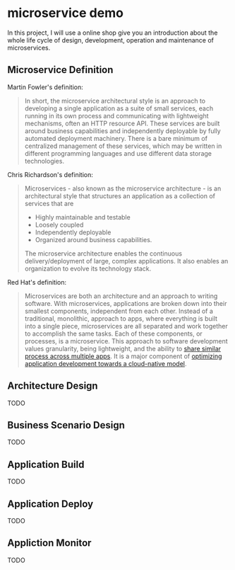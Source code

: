 # microservice demo

In this project, I will use a online shop give you an introduction about the whole life cycle of design, development, operation and maintenance of microservices.

## Microservice Definition
Martin Fowler's definition:
>In short, the microservice architectural style is an approach to developing a single application as a suite of small services, each running in its own process and communicating with lightweight mechanisms, often an HTTP resource API. These services are built around business capabilities and independently deployable by fully automated deployment machinery. There is a bare minimum of centralized management of these services, which may be written in different programming languages and use different data storage technologies.

Chris Richardson's definition:

>Microservices - also known as the microservice architecture - is an architectural style that structures an application as a collection of services that are
>  - Highly maintainable and testable
>  - Loosely coupled
>  - Independently deployable
>  - Organized around business capabilities.
>  
>The microservice architecture enables the continuous delivery/deployment of large, complex applications. It also enables an organization to evolve its technology stack.

Red Hat's definition:

>Microservices are both an architecture and an approach to writing software. With microservices, applications are broken down into their smallest components, independent from each other. Instead of a traditional, monolithic, approach to apps, where everything is built into a single piece, microservices are all separated and work together to accomplish the same tasks. Each of these components, or processes, is a microservice. This approach to software development values granularity, being lightweight, and the ability to [share similar process across multiple apps](https://www.redhat.com/en/topics/integration). It is a major component of [optimizing application development towards a cloud-native model](https://www.redhat.com/en/topics/cloud-native-apps).

## Architecture Design
TODO

## Business Scenario Design
TODO

## Application Build
TODO

## Application Deploy
TODO

## Appliction Monitor
TODO